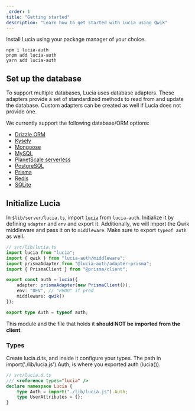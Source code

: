 ```yaml
---
_order: 1
title: "Getting started"
description: "Learn how to get started with Lucia using Qwik"
---
```


Install Lucia using your package manager of your choice.

```
npm i lucia-auth
pnpm add lucia-auth
yarn add lucia-auth
```

## Set up the database

To support multiple databases, Lucia uses database adapters. These adapters provide a set of standardized methods to read from and update the database. Custom adapters can be created as well if Lucia does not provide one.

We currently support the following database/ORM options:

- [Drizzle ORM](/adapters/drizzle)
- [Kysely](/adapters/kysely)
- [Mongoose](/adapters/mongoose)
- [MySQL](/adapters/mysql)
- [PlanetScale serverless](/adapters/planetscale)
- [PostgreSQL](/adapters/postgresql)
- [Prisma](/adapters/prisma)
- [Redis](/adapters/redis)
- [SQLite](/adapters/sqlite)

## Initialize Lucia

In `$lib/server/lucia.ts`, import [`lucia`](/reference/lucia-auth/auth) from `lucia-auth`. Initialize it by defining `adapter` and `env` and export it. Additionally, we will import the Qwik middleware and pass it on to `middleware`. Make sure to export `typeof auth` as well.

```ts
// src/lib/lucia.ts
import lucia from "lucia";
import { qwik } from "lucia-auth/middleware";
import prismaAdapter from "@lucia-auth/adapter-prisma";
import { PrismaClient } from "@prisma/client";

export const auth = lucia({
	adapter: prismaAdapter(new PrismaClient()),
	env: "DEV", // "PROD" if prod
	middleware: qwik()
});

export type Auth = typeof auth;
```

This module and the file that holds it **should NOT be imported from the client**.

### Types

Create lucia.d.ts, and inside it configure your types. The path in import('./lib/lucia.js').Auth; is where you exported auth (lucia()).

```ts
// src/lucia.d.ts
/// <reference types="lucia" />
declare namespace Lucia {
	type Auth = import("./lib/lucia.js").Auth;
	type UserAttributes = {};
}
```
